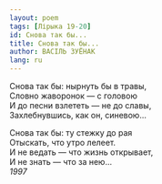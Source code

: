 ```yaml
---
layout: poem
tags: [Лірыка 19-20]
id: Снова так бы...
title: Снова так бы...
author: ВАСІЛЬ ЗУЁНАК
lang: ru
---
```



Снова так бы: нырнуть бы в травы,  
Словно жаворонок — с головою  
И до песни взлететь — не до славы,  
Захлебнувшись, как он, синевою...  

Снова так бы: ту стежку до рая  
Отыскать, что утро лелеет.  
И не ведать — что жизнь открывает,  
И не знать — что за нею...  
*1997*  
